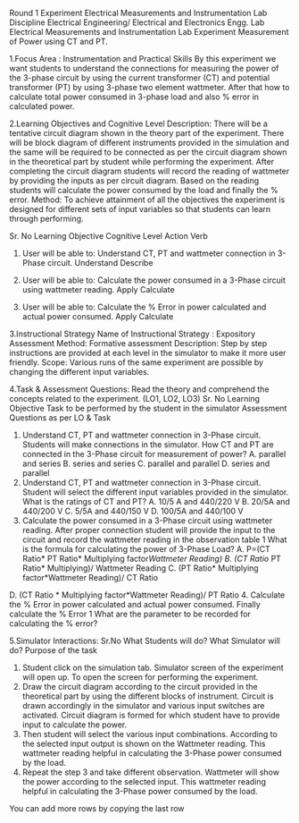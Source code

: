 Round 1
Experiment Electrical Measurements and Instrumentation Lab
Discipline	Electrical Engineering/ Electrical and Electronics Engg.
Lab	Electrical Measurements and Instrumentation Lab
Experiment	Measurement of Power using CT and PT.
 
1.Focus Area : Instrumentation and Practical Skills
By this experiment we want students to understand the connections for measuring the power of the 3-phase circuit by using the current transformer (CT) and potential transformer (PT) by using 3-phase two element wattmeter. After that how to calculate total power consumed in 3-phase load and also % error in calculated power. 

2.Learning Objectives and Cognitive Level
Description: 
There will be a tentative circuit diagram shown in the theory part of the experiment. There will be block diagram of different instruments provided in the simulation and the same will be required to be connected as per the circuit diagram shown in the theoretical part by student while performing the experiment. After completing the circuit diagram students will record the reading of wattmeter by providing the inputs as per circuit diagram. Based on the reading students will calculate the power consumed by the load and finally the % error.
Method:
To achieve attainment of all the objectives the experiment is designed for different sets of input variables so that students can learn through performing.

Sr. No	Learning Objective	Cognitive Level	Action Verb
1.	User will be able to:
Understand CT, PT and wattmeter connection in 3-Phase circuit.	Understand	Describe

2.	User will be able to:
Calculate the power consumed in a 3-Phase circuit using wattmeter reading.	Apply
Calculate

3.	User will be able to:
Calculate the % Error in power calculated and actual power consumed. 	Apply
Calculate



3.Instructional Strategy
Name of Instructional Strategy : Expository
Assessment Method: Formative assessment
Description: 
Step by step instructions are provided at each level in the simulator to make it more user friendly.
Scope:
Various runs of the same experiment are possible by changing the different input variables.





4.Task & Assessment Questions:
Read the theory and comprehend the concepts related to the experiment. (LO1, LO2, LO3)
Sr. No	Learning Objective	Task to be performed by
the student in the simulator	Assessment Questions as per LO & Task
1.	Understand CT, PT and wattmeter connection in 3-Phase circuit.	Students will make connections in the simulator.	How CT and PT are connected in the 3-Phase circuit for measurement of power?
A.	parallel and series
B.	series and series
C.	parallel and parallel
D.	series and parallel
2.	Understand CT, PT and wattmeter connection in 3-Phase circuit.	Student will select the different input variables provided in the simulator.	What is the ratings of CT and PT?
A.	10/5 A and 440/220 V
B.	20/5A and 440/200 V
C.	5/5A and 440/150 V
D.	100/5A and 440/100 V  
3.	Calculate the power consumed in a 3-Phase circuit using wattmeter reading.	After proper connection student will provide the input to the circuit and record the wattmeter reading in the observation table	1 What is the formula for calculating the power of 3-Phase Load?
A. P=(CT Ratio* PT Ratio* Multiplying factor*Wattmeter Reading)
B. (CT Ratio* PT Ratio* Multiplying)/ Wattmeter Reading
C. (PT Ratio* Multiplying factor*Wattmeter Reading)/ CT Ratio

D. (CT Ratio * Multiplying factor*Wattmeter Reading)/ PT Ratio
4.	Calculate the % Error in power calculated and actual power consumed.	Finally calculate the % Error 	1 What are the parameter to be recorded for calculating the % error?
 
5.Simulator Interactions:
Sr.No	What Students will do?	What Simulator will do?	Purpose of the task
1.	Student click on the simulation tab.	Simulator screen of the experiment will open up.	To open the screen for performing the experiment.
2.	Draw the circuit diagram according to the circuit provided in the theoretical part by using the different blocks of instrument.	Circuit is drawn accordingly in the simulator and various input switches are activated.	Circuit diagram is formed for which student have to provide  input to calculate the power.
3.	Then student will select the various input combinations. 	According to the selected input output is shown on the Wattmeter reading.	This wattmeter reading helpful in calculating the 3-Phase power consumed by the load.
4.	Repeat the step 3 and take different  observation.	Wattmeter will show the power according to the selected input.	This wattmeter reading helpful in calculating the 3-Phase power consumed by the load.

You can add more rows by copying the last row 
